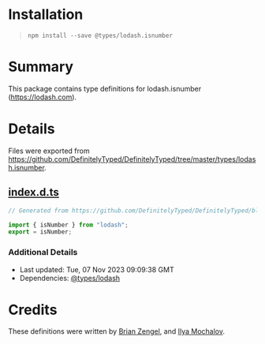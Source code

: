 # Installation
> `npm install --save @types/lodash.isnumber`

# Summary
This package contains type definitions for lodash.isnumber (https://lodash.com).

# Details
Files were exported from https://github.com/DefinitelyTyped/DefinitelyTyped/tree/master/types/lodash.isnumber.
## [index.d.ts](https://github.com/DefinitelyTyped/DefinitelyTyped/tree/master/types/lodash.isnumber/index.d.ts)
````ts
// Generated from https://github.com/DefinitelyTyped/DefinitelyTyped/blob/master/types/lodash/scripts/generate-modules.ts

import { isNumber } from "lodash";
export = isNumber;

````

### Additional Details
 * Last updated: Tue, 07 Nov 2023 09:09:38 GMT
 * Dependencies: [@types/lodash](https://npmjs.com/package/@types/lodash)

# Credits
These definitions were written by [Brian Zengel](https://github.com/bczengel), and [Ilya Mochalov](https://github.com/chrootsu).
